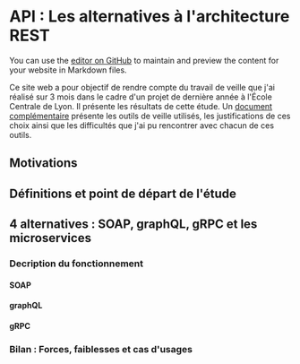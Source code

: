 # API : Les alternatives à l'architecture REST

You can use the [editor on GitHub](https://github.com/Duranson/NTIC3AECL/edit/gh-pages/index.md) to maintain and preview the content for your website in Markdown files.

Ce site web a pour objectif de rendre compte du travail de veille que j'ai réalisé sur 3 mois dans le cadre d'un projet de dernière année à l'École Centrale de Lyon. Il présente les résultats de cette étude. Un [document complémentaire](https://github.com/Duranson/NTIC3AECL) présente les outils de veille utilisés, les justifications de ces choix ainsi que les difficultés que j'ai pu rencontrer avec chacun de ces outils.

## Motivations

## Définitions et point de départ de l'étude

## 4 alternatives : SOAP, graphQL, gRPC et les microservices

### Decription du fonctionnement

#### SOAP

#### graphQL

#### gRPC

### Bilan : Forces, faiblesses et cas d'usages
